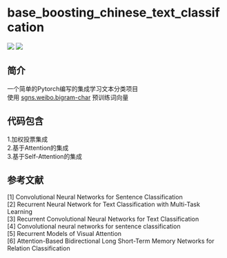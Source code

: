# base_boosting_chinese_text_classifcation
![](https://img.shields.io/badge/Version-0.5-success.svg?style=plastic)
![](https://img.shields.io/badge/build-passing-success.svg?style=plastic)
## 简介
一个简单的Pytorch编写的集成学习文本分类项目  
使用 [sgns.weibo.bigram-char](https://github.com/Embedding/Chinese-Word-Vectors "@Chinese Word Vectors ") 预训练词向量
## 代码包含
1.加权投票集成  
2.基于Attention的集成  
3.基于Self-Attention的集成  
## 参考文献
[1] Convolutional Neural Networks for Sentence Classification  
[2] Recurrent Neural Network for Text Classification with Multi-Task Learning  
[3] Recurrent Convolutional Neural Networks for Text Classification  
[4] Convolutional neural networks for sentence classification  
[5] Recurrent Models of Visual Attention  
[6] Attention-Based Bidirectional Long Short-Term Memory Networks for Relation Classification  
